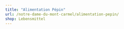 ```yaml
---
title: "Alimentation Pépin"
url: /notre-dame-du-mont-carmel/alimentation-pepin/
shop: Lebensmittel
---
```

